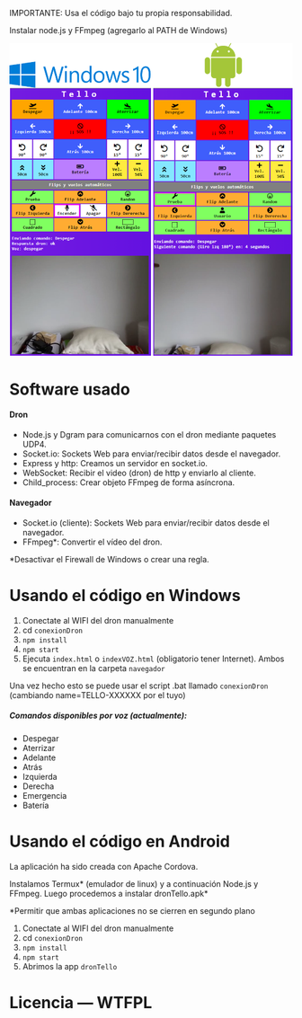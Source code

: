 IMPORTANTE: Usa el código bajo tu propia responsabilidad.

Instalar node.js y FFmpeg (agregarlo al PATH de Windows)


![Screenshot](app.png)

# Software usado
#### Dron
* Node.js y Dgram para comunicarnos con el dron mediante paquetes UDP4.
* Socket.io: Sockets Web para enviar/recibir datos desde el navegador.
* Express y http: Creamos un servidor en socket.io.
* WebSocket: Recibir el video (dron) de http y enviarlo al cliente.
* Child_process: Crear objeto FFmpeg de forma asíncrona.

#### Navegador
* Socket.io (cliente): Sockets Web para enviar/recibir datos desde el navegador.
* FFmpeg*: Convertir el vídeo del dron.

*Desactivar el Firewall de Windows o crear una regla.

# Usando el código en Windows
1. Conectate al WIFI del dron manualmente
1. cd `conexionDron`
1. `npm install`
1. `npm start`
1. Ejecuta `index.html` o `indexVOZ.html` (obligatorio tener Internet). Ambos se encuentran en la carpeta `navegador`

Una vez hecho esto se puede usar el script .bat llamado `conexionDron` (cambiando name=TELLO-XXXXXX por el tuyo)

##### Comandos disponibles por voz (actualmente):
* Despegar
* Aterrizar
* Adelante
* Atrás
* Izquierda
* Derecha
* Emergencia
* Batería

# Usando el código en Android
La aplicación ha sido creada con Apache Cordova.

Instalamos Termux* (emulador de linux) y a continuación Node.js y FFmpeg. Luego procedemos a instalar dronTello.apk*

*Permitir que ambas aplicaciones no se cierren en segundo plano

1. Conectate al WIFI del dron manualmente
1. cd `conexionDron`
1. `npm install`
1. `npm start`
1. Abrimos la app `dronTello`

# Licencia — WTFPL
